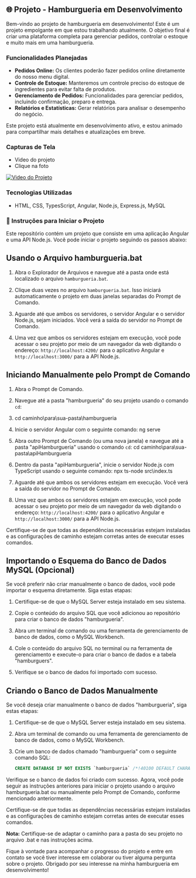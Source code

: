 ## 🌐 Projeto - Hamburgueria em Desenvolvimento

Bem-vindo ao projeto de hamburgueria em desenvolvimento! Este é um projeto empolgante em que estou trabalhando atualmente. O objetivo final é criar uma plataforma completa para gerenciar pedidos, controlar o estoque e muito mais em uma hamburgueria.

### Funcionalidades Planejadas

- **Pedidos Online:** Os clientes poderão fazer pedidos online diretamente do nosso menu digital.
- **Controle de Estoque:** Manteremos um controle preciso do estoque de ingredientes para evitar falta de produtos.
- **Gerenciamento de Pedidos:** Funcionalidades para gerenciar pedidos, incluindo confirmação, preparo e entrega.
- **Relatórios e Estatísticas:** Gerar relatórios para analisar o desempenho do negócio.

Este projeto está atualmente em desenvolvimento ativo, e estou animado para compartilhar mais detalhes e atualizações em breve.

### Capturas de Tela 

- Video do projeto
- Clique na foto

[![Video do Projeto](https://i9.ytimg.com/vi_webp/qcAsVagnH5A/mqdefault.webp?v=6512e1fb&sqp=CIjDy6gG&rs=AOn4CLDBo6e7noidpO5ZtjfvapahYhhVmA)](https://www.youtube.com/watch?v=qcAsVagnH5A)






### Tecnologias Utilizadas

- HTML, CSS, TypesScript, Angular, Node.js, Express.js, MySQL

### 🚀 Instruções para Iniciar o Projeto

Este repositório contém um projeto que consiste em uma aplicação Angular e uma API Node.js. Você pode iniciar o projeto seguindo os passos abaixo:

## Usando o Arquivo hamburgueria.bat

1. Abra o Explorador de Arquivos e navegue até a pasta onde está localizado o arquivo `hamburgueria.bat`.

2. Clique duas vezes no arquivo `hamburgueria.bat`. Isso iniciará automaticamente o projeto em duas janelas separadas do Prompt de Comando.

3. Aguarde até que ambos os servidores, o servidor Angular e o servidor Node.js, sejam iniciados. Você verá a saída do servidor no Prompt de Comando.

4. Uma vez que ambos os servidores estejam em execução, você pode acessar o seu projeto por meio de um navegador da web digitando o endereço: `http://localhost:4200/` para o aplicativo Angular e `http://localhost:3000/` para a API Node.js.

## Iniciando Manualmente pelo Prompt de Comando

1. Abra o Prompt de Comando.

2. Navegue até a pasta "hamburgueria" do seu projeto usando o comando `cd`:
3. cd caminho\para\sua-pasta\hamburgueria

4. Inicie o servidor Angular com o seguinte comando:
ng serve

5. Abra outro Prompt de Comando (ou uma nova janela) e navegue até a pasta "apiHamburgueria" usando o comando `cd`:
cd caminho\para\sua-pasta\apiHamburgueria

6. Dentro da pasta "apiHamburgueria", inicie o servidor Node.js com TypeScript usando o seguinte comando:
npx ts-node src\index.ts

7. Aguarde até que ambos os servidores estejam em execução. Você verá a saída do servidor no Prompt de Comando.

8. Uma vez que ambos os servidores estejam em execução, você pode acessar o seu projeto por meio de um navegador da web digitando o endereço: `http://localhost:4200/` para o aplicativo Angular e `http://localhost:3000/` para a API Node.js.

Certifique-se de que todas as dependências necessárias estejam instaladas e as configurações de caminho estejam corretas antes de executar esses comandos.

## Importando o Esquema do Banco de Dados MySQL (Opcional)

Se você preferir não criar manualmente o banco de dados, você pode importar o esquema diretamente. Siga estas etapas:

1. Certifique-se de que o MySQL Server esteja instalado em seu sistema.

2. Copie o conteúdo do arquivo SQL que você adicionou ao repositório para criar o banco de dados "hamburgueria".

3. Abra um terminal de comando ou uma ferramenta de gerenciamento de banco de dados, como o MySQL Workbench.

4. Cole o conteúdo do arquivo SQL no terminal ou na ferramenta de gerenciamento e execute-o para criar o banco de dados e a tabela "hamburguers".

5. Verifique se o banco de dados foi importado com sucesso.

## Criando o Banco de Dados Manualmente

Se você deseja criar manualmente o banco de dados "hamburgueria", siga estas etapas:

1. Certifique-se de que o MySQL Server esteja instalado em seu sistema.

2. Abra um terminal de comando ou uma ferramenta de gerenciamento de banco de dados, como o MySQL Workbench.

3. Crie um banco de dados chamado "hamburgueria" com o seguinte comando SQL:

   ```sql
   CREATE DATABASE IF NOT EXISTS `hamburgueria` /*!40100 DEFAULT CHARACTER SET utf8mb4 COLLATE utf8mb4_0900_ai_ci */ /*!80016 DEFAULT ENCRYPTION='N' */;
Verifique se o banco de dados foi criado com sucesso.
Agora, você pode seguir as instruções anteriores para iniciar o projeto usando o arquivo hamburgueria.bat ou manualmente pelo Prompt de Comando, conforme mencionado anteriormente.

Certifique-se de que todas as dependências necessárias estejam instaladas e as configurações de caminho estejam corretas antes de executar esses comandos.

**Nota:** Certifique-se de adaptar o caminho para a pasta do seu projeto no arquivo .bat e nas instruções acima.


Fique à vontade para acompanhar o progresso do projeto e entre em contato se você tiver interesse em colaborar ou tiver alguma pergunta sobre o projeto. Obrigado por seu interesse na minha hamburgueria em desenvolvimento!